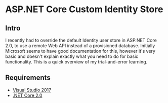 # ASP.NET Core Custom Identity Store

## Intro

I recently had to override the default Identity user store in ASP.NET Core 2.0, to use a remote Web API instead of a provisioned database. Initially Microsoft seems to have good documentation for this, however it's very basic and doesn't explain exactly what you need to do for basic functionality. This is a quick overview of my trial-and-error learning.

## Requirements

* [Visual Studio 2017](https://www.visualstudio.com/downloads/)
* [.NET Core 2.0](https://www.microsoft.com/net/download/core)

